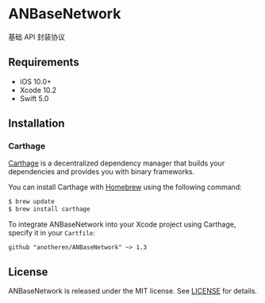 # ANBaseNetwork
基础 API 封装协议

## Requirements

* iOS 10.0+
* Xcode 10.2
* Swift 5.0

## Installation

### Carthage

[Carthage](https://github.com/Carthage/Carthage) is a decentralized dependency manager that builds your dependencies and provides you with binary frameworks.

You can install Carthage with [Homebrew](http://brew.sh/) using the following command:

```bash
$ brew update
$ brew install carthage
```

To integrate ANBaseNetwork into your Xcode project using Carthage, specify it in your `Cartfile`:

```ogdl
github "anotheren/ANBaseNetwork" ~> 1.3
```

## License

ANBaseNetwork is released under the MIT license. See [LICENSE](./LICENSE) for details.
